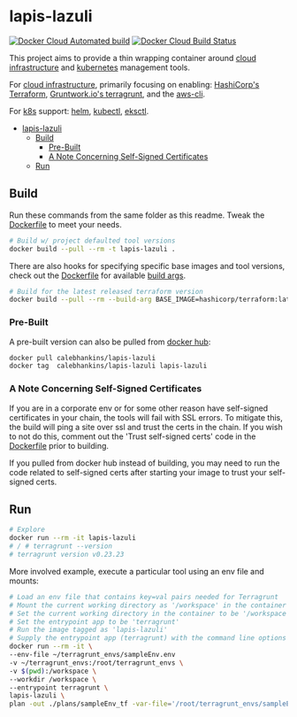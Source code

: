 # lapis-lazuli

[![Docker Cloud Automated build](https://img.shields.io/docker/cloud/automated/calebhankins/lapis-lazuli.svg?style=flat-square)](https://hub.docker.com/r/calebhankins/lapis-lazuli/)
[![Docker Cloud Build Status](https://img.shields.io/docker/cloud/build/calebhankins/lapis-lazuli.svg?style=flat-square)](https://hub.docker.com/r/calebhankins/lapis-lazuli/)

This project aims to provide a thin wrapping container around [cloud infrastructure](https://aws.amazon.com/what-is-cloud-computing/) and [kubernetes](https://kubernetes.io/) management tools.

For [cloud infrastructure](https://aws.amazon.com/what-is-cloud-computing/), primarily focusing on enabling: [HashiCorp's Terraform](https://github.com/hashicorp/terraform), [Gruntwork.io's terragrunt](https://github.com/gruntwork-io/terragrunt), and the [aws-cli](https://docs.aws.amazon.com/cli/latest/userguide/cli-chap-welcome.html).

For [k8s](https://kubernetes.io/) support: [helm](https://helm.sh/), [kubectl](https://kubernetes.io/docs/reference/kubectl/overview/), [eksctl](https://eksctl.io/).

- [lapis-lazuli](#lapis-lazuli)
  - [Build](#build)
    - [Pre-Built](#pre-built)
    - [A Note Concerning Self-Signed Certificates](#a-note-concerning-self-signed-certificates)
  - [Run](#run)

## Build

Run these commands from the same folder as this readme. Tweak the [Dockerfile](Dockerfile) to meet your needs.

```bash
# Build w/ project defaulted tool versions
docker build --pull --rm -t lapis-lazuli .
```

There are also hooks for specifying specific base images and tool versions, check out the [Dockerfile](Dockerfile) for available [build args](https://docs.docker.com/engine/reference/commandline/build/#set-build-time-variables---build-arg).

```bash
# Build for the latest released terraform version
docker build --pull --rm --build-arg BASE_IMAGE=hashicorp/terraform:latest -t lapis-lazuli .
```

### Pre-Built

A pre-built version can also be pulled from [docker hub](https://hub.docker.com/r/calebhankins/lapis-lazuli):

```bash
docker pull calebhankins/lapis-lazuli
docker tag  calebhankins/lapis-lazuli lapis-lazuli
```

### A Note Concerning Self-Signed Certificates

If you are in a corporate env or for some other reason have self-signed certificates in your chain, the tools will fail with SSL errors. To mitigate this, the build will ping a site over ssl and trust the certs in the chain. If you wish to not do this, comment out the 'Trust self-signed certs' code in the [Dockerfile](Dockerfile) prior to building.

If you pulled from docker hub instead of building, you may need to run the code related to self-signed certs after starting your image to trust your self-signed certs.

## Run

```bash
# Explore
docker run --rm -it lapis-lazuli
# / # terragrunt --version
# terragrunt version v0.23.23
```

More involved example, execute a particular tool using an env file and mounts:

```bash
# Load an env file that contains key=val pairs needed for Terragrunt
# Mount the current working directory as '/workspace' in the container
# Set the current working directory in the container to be '/workspace'
# Set the entrypoint app to be 'terragrunt'
# Run the image tagged as 'lapis-lazuli'
# Supply the entrypoint app (terragrunt) with the command line options '...'
docker run --rm -it \
--env-file ~/terragrunt_envs/sampleEnv.env
-v ~/terragrunt_envs:/root/terragrunt_envs \
-v $(pwd):/workspace \
--workdir /workspace \
--entrypoint terragrunt \
lapis-lazuli \
plan -out ./plans/sampleEnv_tf -var-file='/root/terragrunt_envs/sampleEnv.tfvars'
```
